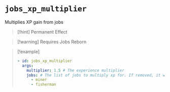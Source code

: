 # `jobs_xp_multiplier`

Multiplies XP gain from jobs

> [!hint] Permanent Effect

> [!warning] Requires Jobs Reborn

> [!example]
> ```yaml
> - id: jobs_xp_multiplier
>   args:
>     multiplier: 1.5 # The experience multiplier
>     jobs: # The list of jobs to multiply xp for. If removed, it will multiply all jobs.
>       - miner
>       - fisherman
> ```
